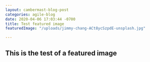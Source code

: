```yaml
---
layout: cambermast-blog-post
categories: agile-blog
date: 2020-04-06 17:03:44 -0700
title: Test featured image
featuredImage: "/uploads/jimmy-chang-ACt8ycSzpdE-unsplash.jpg"

---
```

## This is the test of a featured image